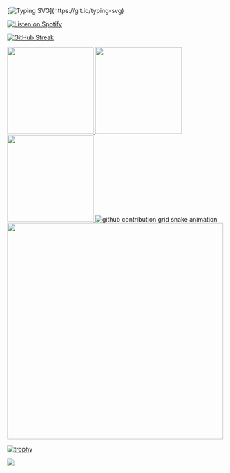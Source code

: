 <div align="left">

[![Typing SVG](https://readme-typing-svg.demolab.com?font=Jersey+15&size=30&pause=1000&color=42C3B4&background=9D56FF00&center=true&vCenter=true&repeat=false&random=false&width=435&lines=Hello!+Welcome+to+my+GitHub+page.)](https://git.io/typing-svg)  


[![Listen on Spotify](https://img.shields.io/badge/Spotify-Now_Playing-1DB954?style=for-the-badge&logo=spotify&logoColor=white)](https://open.spotify.com/track/1MqzIgGsHP4cNjPboevsfq?si=a1a852efb1fa49c3)


[![GitHub Streak](https://streak-stats.demolab.com?user=therealilyas&theme=whatsapp-dark2&card_width=830)](https://git.io/streak-stats)

<a href="https://github.com/therealilyas/github-readme-stats#gh-dark-mode-only">
  <img height=200 src="https://github-readme-stats.vercel.app/api?username=therealilyas&show_icons=true&theme=gotham#gh-dark-mode-only" />
</a>
<a href="https://github.com/therealilyas/github-readme-stats#gh-dark-mode-only">
  <img height=200 src="https://github-readme-stats.vercel.app/api/top-langs/?username=therealilyas&layout=compact&langs_count=8&hide=jupyter%20notebook&card_width=330&theme=gotham#gh-dark-mode-only" />
</a>
<a href="https://github.com/therealilyas/github-readme-stats#gh-light-mode-only">
  <img height=200 src="https://github-readme-stats.vercel.app/api?username=therealilyas&show_icons=true&theme=catppuccin_latte#gh-light-mode-only" />
</a>

<picture>
  <source media="(prefers-color-scheme: dark)" srcset="https://raw.githubusercontent.com/therealilyas/therealilyas/output/github-contribution-grid-snake-dark.svg">
  <source media="(prefers-color-scheme: light)" srcset="https://raw.githubusercontent.com/therealilyas/therealilyas/output/github-contribution-grid-snake.svg">
  <img alt="github contribution grid snake animation" src="https://raw.githubusercontent.com/therealilyas/therealilyas/output/github-contribution-grid-snake.svg">
</picture>  


<img src="https://user-images.githubusercontent.com/74038190/212284158-e840e285-664b-44d7-b79b-e264b5e54825.gif" width="500">

[![trophy](https://github-profile-trophy.vercel.app/?username=therealilyas&theme=gruvbox&row=1&column=5)](https://github.com/ryo-ma/github-profile-trophy)

![](https://komarev.com/ghpvc/?username=therealilyas&color=brightgreen)
</div>


